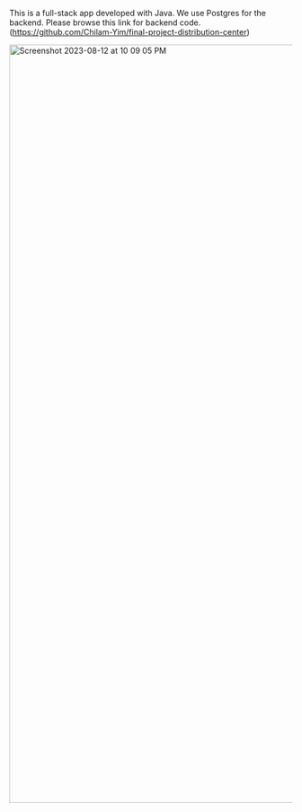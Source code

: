 This is a full-stack app developed with Java. We use Postgres for the backend. 
Please browse this link for backend code. (https://github.com/Chilam-Yim/final-project-distribution-center)

<img width="1349" alt="Screenshot 2023-08-12 at 10 09 05 PM" src="https://github.com/Chilam-Yim/final-project-frontend/assets/101900770/2701d807-3c56-46c4-bf4c-fbd8d5c91131">


